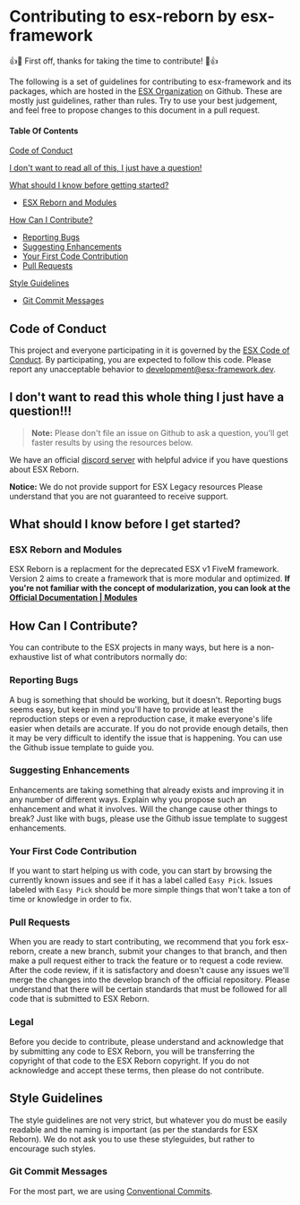 # Contributing to esx-reborn by esx-framework

:+1::tada: First off, thanks for taking the time to contribute! :tada::+1:

The following is a set of guidelines for contributing to esx-framework and its packages, which are hosted in the [ESX Organization](https://github.com/esx-framework) on Github. These are mostly just guidelines, rather than rules. Try to use your best judgement, and feel free to propose changes to this document in a pull request.

#### Table Of Contents

[Code of Conduct](#code-of-conduct)

[I don't want to read all of this, I just have a question!](#i-dont-want-to-read-this-whole-thing-i-just-have-a-question)

[What should I know before getting started?](#what-should-i-know-before-i-get-started)

- [ESX Reborn and Modules](#esx-v2-and-modules)

[How Can I Contribute?](#how-can-i-contribute)

- [Reporting Bugs](#reporting-bugs)
- [Suggesting Enhancements](#suggesting-enhancements)
- [Your First Code Contribution](#your-first-code-contribution)
- [Pull Requests](#pull-requests)

[Style Guidelines](#styleguides)

- [Git Commit Messages](#git-commit-messages)

## Code of Conduct

This project and everyone participating in it is governed by the [ESX Code of Conduct](CODE_OF_CONDUCT.md). By participating, you are expected to follow this code. Please report any unacceptable behavior to [development@esx-framework.dev](mailto:develoment@esx-framework.dev).

## I don't want to read this whole thing I just have a question!!!

> **Note:** Please don't file an issue on Github to ask a question, you'll get faster results by using the resources below.

We have an official [discord server](https://discord.gg/ztzKWAF) with helpful advice if you have questions about ESX Reborn.

**Notice:** We do not provide support for ESX Legacy resources Please understand that you are not guaranteed to receive support.

## What should I know before I get started?

### ESX Reborn and Modules

ESX Reborn is a replacment for the deprecated ESX v1 FiveM framework. Version 2 aims to create a framework that is more modular and optimized. **If you're not familiar with the concept of modularization, you can look at the [Official Documentation | Modules](https://wiki.esx-framework.org/esx-reborn2/modules/)**

## How Can I Contribute?

You can contribute to the ESX projects in many ways, but here is a non-exhaustive list of what contributors normally do:

### Reporting Bugs

A bug is something that should be working, but it doesn't.
Reporting bugs seems easy, but keep in mind you'll have to provide at least the reproduction steps or even a reproduction case, it make everyone's life easier when details are accurate. If you do not provide enough details, then it may be very difficult to identify the issue that is happening. You can use the Github issue template to guide you.

### Suggesting Enhancements

Enhancements are taking something that already exists and improving it in any number of different ways. Explain why you propose such an enhancement and what it involves. Will the change cause other things to break? Just like with bugs, please use the Github issue template to suggest enhancements.

### Your First Code Contribution

If you want to start helping us with code, you can start by browsing the currently known issues and see if it has a label called `Easy Pick`. Issues labeled with `Easy Pick` should be more simple things that won't take a ton of time or knowledge in order to fix.

### Pull Requests

When you are ready to start contributing, we recommend that you fork esx-reborn, create a new branch, submit your changes to that branch, and then make a pull request either to track the feature or to request a code review. After the code review, if it is satisfactory and doesn't cause any issues we'll merge the changes into the develop branch of the official repository. Please understand that there will be certain standards that must be followed for all code that is submitted to ESX Reborn.

### Legal

Before you decide to contribute, please understand and acknowledge that by submitting any code to ESX Reborn, you will be transferring the copyright of that code to the ESX Reborn copyright. If you do not acknowledge and accept these terms, then please do not contribute.

## Style Guidelines

The style guidelines are not very strict, but whatever you do must be easily readable and the naming is important (as per the standards for ESX Reborn).
We do not ask you to use these styleguides, but rather to encourage such styles.

### Git Commit Messages

For the most part, we are using [Conventional Commits](https://www.conventionalcommits.org/en/v1.0.0-beta.4/).
